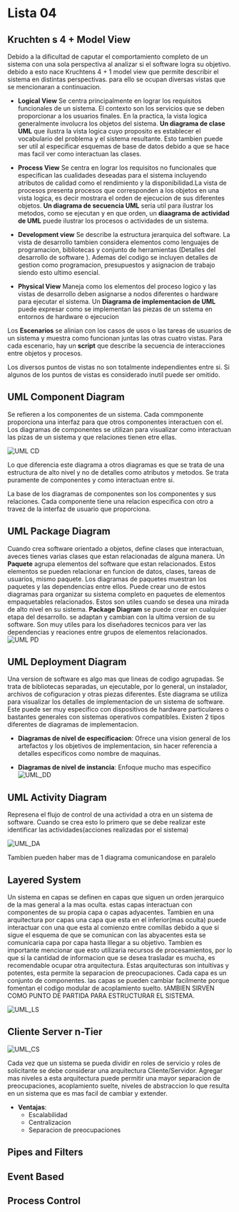 # Lista 04

## Kruchten s 4 + Model View

Debido a la dificultad de caputar el comportamiento completo de un sistema con una sola perspectiva al analizar si el software logra
su objetivo. debido a esto nace Kruchtens 4 + 1 model view que permite describir el sistema en distintas perspectivas. para ello se ocupan 
diversas vistas que se mencionaran a continuacion.

* **Logical View**
  Se centra principalmente en lograr los requisitos funcionales de un sistema. El contexto son los servicios que se deben proporcionar
  a los usuarios finales. En la practica, la vista logica generalmente involucra los objetos del sistema.
  **Un diagrama de clase UML** que ilustra la vista logica cuyo proposito es establecer el vocabulario del problema y el sistema
  resultante. Esto tambien puede ser util al especificar esquemas de base de datos debido a que se hace mas facil ver como interactuan
  las clases.

* **Process View**
  Se centra en lograr los requisitos no funcionales que especifican las cualidades deseadas para el sistema incluyendo
  atributos de calidad como el rendimiento y la disponibilidad.La vista de procesos presenta procesos que corresponden 
  a los objetos en una vista logica, es decir mostrara el orden de ejecucion de sus diferentes objetos. 
  **Un diagrama de secuencia UML** seria util para ilustrar los metodos, como se ejecutan y en que orden,
  un **diaagrama de actividad de UML** puede ilustrar los procesos o actividades de un sistema.


* **Development view**
  Se describe la estructura jerarquica del software. La vista de desarrollo tambien considera elementos como lenguajes de
  programacion, bibliotecas y conjunto de herramientas (Detalles del desarrollo de software ). Ademas del codigo se incluyen 
  detalles de gestion como programacion, presupuestos y asignacion de trabajo siendo esto ultimo esencial.
 
* **Physical View**
  Maneja como los elementos del proceso logico y las vistas de desarrollo deben asignarse a nodos diferentes o hardware para ejecutar 
  el sistema. Un **Diagrama de implementacion de UML** puede expresar como se implementan las piezas de un sstema en entornos de hardware 
  o ejecucion  

Los **Escenarios** se alinian con los casos de usos o las tareas de usuarios de un sistema y muestra como funcionan juntas
las otras cuatro vistas. Para cada escenario, hay un **script** que describe la secuencia de interacciones entre objetos y procesos.

Los diversos puntos de vistas no son totalmente independientes entre si. Si algunos de los puntos de vistas es considerado inutil puede 
ser omitido.

## UML Component Diagram

  Se refieren a los componentes de un sistema. Cada commponente proporciona una interfaz para que otros componentes interactuen con el.
  Los diagramas de componentes se utilizan para visualizar como interactuan las pizas de un sistema y que relaciones tienen etre ellas.

  ![UML CD](https://www.softwareideas.net/i/DirectImage/366/uml-component-diagram.png)

  Lo que diferencia este diagrama a otros diagramas es que se trata de una estructura de alto nivel y no de detalles
  como atributos y metodos. Se trata puramente de componentes y como interactuan entre si.

  La base de los diagramas de componentes son los componentes y sus relaciones. Cada componente tiene una relacion especifica con
  otro a travez de la interfaz de usuario que proporciona.

## UML Package Diagram
  Cuando crea software orientado a objetos, define clases que interactuan, aveces tienes varias clases que estan relacionadas de alguna 
  manera. Un **Paquete** agrupa elementos del software que estan relacionados. Estos elementos se pueden relacionar en funcion de datos,
  clases, tareas de usuarios, mismo paquete. Los diagramas de paquetes muestran los paquetes y las dependencias entre ellos. Puede crear
  uno de estos diagramas para organizar su sistema completo en paquetes de elementos empaquetables relacionados. Estos son utiles cuando
  se desea una mirada de alto nivel en su sistema. **Package Diagram** se puede crear en cualquier etapa del desarrollo. se adaptan y cambian
  con la ultima version de su software. Son muy utiles para los diseñadores tecnicos para ver las dependencias y reaciones entre grupos 
  de elementos relacionados.
  ![UML PD](https://sparxsystems.com/enterprise_architect_user_guide/15.2/images/package-diagram-8220.png)


## UML Deployment Diagram
  Una version de software es algo mas que lineas de codigo agrupadas. Se trata de bibliotecas separadas, un ejecutable, por lo general,
  un instalador, archivos de cofiguracion y otras piezas diferentes. Este diagrama se utiliza para visualizar los detalles de implementacion
  de un sistema de software. Este puede ser muy especifico con dispositivos de hardware particulares o bastantes generales con sistemas operativos
  compatibles. Existen 2 tipos diferentes de diagramas de implementacion.

  * **Diagramas de nivel de especificacion**: Ofrece una vision general de los artefactos y los objetivos de implementacion, sin hacer 
  referencia a detalles especificos como nombre de maquinas.

  * **Diagramas de nivel de instancia**: Enfoque mucho mas especifico 
  ![UML_DD](https://www.researchgate.net/profile/Ildefonso_Ruano/publication/305037371/figure/fig3/AS:381606486396933@1467993484834/UML-deployment-diagram-of-an-example-using-of-the-scormRTEjar-Java-package.png)

## UML Activity Diagram
  Represena el flujo de control de una actividad a otra en un sistema de software. Cuando se crea esto lo primero que se debe realizar este
  identificar las actividades(acciones realizadas por el sistema)                       
 
  ![UML_DA](https://www.ionos.es/digitalguide/fileadmin/DigitalGuide/Screenshots_2018/EN-UML-activity-diagram.png)

  Tambien pueden haber mas de 1 diagrama comunicandose en paralelo
 

## Layered System 
  Un sistema en capas se definen en capas que siguen un orden jerarquico de la mas general a la mas oculta. estas capas interactuan con componentes  de su propia capa o capas adyacentes. Tambien en una arquitectura por capas una capa que esta en el inferior(mas oculta) 
  puede interactuar con una que esta al comienzo entre comillas debido a que si sigue el esquema de que se comunican con las abyacentes
  esta se comunicaria capa por capa hasta lllegar a su objetivo. Tambien es importante mencionar que esto utilizaria recursos
  de procesamientos, por lo que si la cantidad de informacion que se desea trasladar es mucha, es
  recomendable ocupar otra arquitectura. Estas arquitecturas son intuitivas y potentes, esta 
  permite la separacion de preocupaciones. Cada capa es un conjunto de componentes. las capas se pueden cambiar facilmente porque fomentan
  el codigo modular de acoplamiento suelto. tAMBIEN SIRVEN COMO PUNTO DE PARTIDA PARA ESTRUCTURAR EL SISTEMA.

  ![UML_LS](https://jjegonzalezf.files.wordpress.com/2013/03/layers.png)

## Cliente Server n-Tier
  ![UML_CS](https://i.ibb.co/MZgHxxN/Screenshot-2022-04-21-223228.png)
  
  Cada vez que un sistema se pueda dividir en roles de servicio y roles de solicitante se debe considerar una arquitectura Cliente/Servidor.
  Agregar mas niveles a esta arquitectura puede permitir una mayor separacion de preocupaciones, acoplamiento suelte, niveles de abstraccion 
  lo que resulta en un sistema que es mas facil de cambiar y extender.

  * **Ventajas**:
    * Escalabilidad
    * Centralizacion
    * Separacion de preocupaciones


## Pipes and Filters

## Event Based

## Process Control
